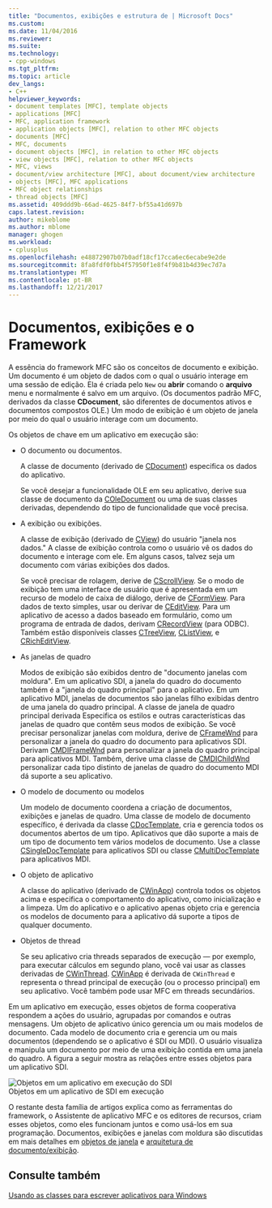 ```yaml
---
title: "Documentos, exibições e estrutura de | Microsoft Docs"
ms.custom: 
ms.date: 11/04/2016
ms.reviewer: 
ms.suite: 
ms.technology:
- cpp-windows
ms.tgt_pltfrm: 
ms.topic: article
dev_langs:
- C++
helpviewer_keywords:
- document templates [MFC], template objects
- applications [MFC]
- MFC, application framework
- application objects [MFC], relation to other MFC objects
- documents [MFC]
- MFC, documents
- document objects [MFC], in relation to other MFC objects
- view objects [MFC], relation to other MFC objects
- MFC, views
- document/view architecture [MFC], about document/view architecture
- objects [MFC], MFC applications
- MFC object relationships
- thread objects [MFC]
ms.assetid: 409ddd9b-66ad-4625-84f7-bf55a41d697b
caps.latest.revision: 
author: mikeblome
ms.author: mblome
manager: ghogen
ms.workload:
- cplusplus
ms.openlocfilehash: e48872907b07b0adf18cf17cca6ec6ecabe9e2de
ms.sourcegitcommit: 8fa8fdf0fbb4f57950f1e8f4f9b81b4d39ec7d7a
ms.translationtype: MT
ms.contentlocale: pt-BR
ms.lasthandoff: 12/21/2017
---
```

# <a name="documents-views-and-the-framework"></a>Documentos, exibições e o Framework
A essência do framework MFC são os conceitos de documento e exibição. Um documento é um objeto de dados com o qual o usuário interage em uma sessão de edição. Ela é criada pelo `New` ou **abrir** comando o **arquivo** menu e normalmente é salvo em um arquivo. (Os documentos padrão MFC, derivados da classe **CDocument**, são diferentes de documentos ativos e documentos compostos OLE.) Um modo de exibição é um objeto de janela por meio do qual o usuário interage com um documento.  
  
 Os objetos de chave em um aplicativo em execução são:  
  
-   O documento ou documentos.  
  
     A classe de documento (derivado de [CDocument](../mfc/reference/cdocument-class.md)) especifica os dados do aplicativo.  
  
     Se você desejar a funcionalidade OLE em seu aplicativo, derive sua classe de documento da [COleDocument](../mfc/reference/coledocument-class.md) ou uma de suas classes derivadas, dependendo do tipo de funcionalidade que você precisa.  
  
-   A exibição ou exibições.  
  
     A classe de exibição (derivado de [CView](../mfc/reference/cview-class.md)) do usuário "janela nos dados." A classe de exibição controla como o usuário vê os dados do documento e interage com ele. Em alguns casos, talvez seja um documento com várias exibições dos dados.  
  
     Se você precisar de rolagem, derive de [CScrollView](../mfc/reference/cscrollview-class.md). Se o modo de exibição tem uma interface de usuário que é apresentada em um recurso de modelo de caixa de diálogo, derive de [CFormView](../mfc/reference/cformview-class.md). Para dados de texto simples, usar ou derivar de [CEditView](../mfc/reference/ceditview-class.md). Para um aplicativo de acesso a dados baseado em formulário, como um programa de entrada de dados, derivam [CRecordView](../mfc/reference/crecordview-class.md) (para ODBC). Também estão disponíveis classes [CTreeView](../mfc/reference/ctreeview-class.md), [CListView](../mfc/reference/clistview-class.md), e [CRichEditView](../mfc/reference/cricheditview-class.md).  
  
-   As janelas de quadro  
  
     Modos de exibição são exibidos dentro de "documento janelas com moldura". Em um aplicativo SDI, a janela do quadro do documento também é a "janela do quadro principal" para o aplicativo. Em um aplicativo MDI, janelas de documentos são janelas filho exibidas dentro de uma janela do quadro principal. A classe de janela de quadro principal derivada Especifica os estilos e outras características das janelas de quadro que contêm seus modos de exibição. Se você precisar personalizar janelas com moldura, derive de [CFrameWnd](../mfc/reference/cframewnd-class.md) para personalizar a janela do quadro do documento para aplicativos SDI. Derivam [CMDIFrameWnd](../mfc/reference/cmdiframewnd-class.md) para personalizar a janela do quadro principal para aplicativos MDI. Também, derive uma classe de [CMDIChildWnd](../mfc/reference/cmdichildwnd-class.md) personalizar cada tipo distinto de janelas de quadro do documento MDI dá suporte a seu aplicativo.  
  
-   O modelo de documento ou modelos  
  
     Um modelo de documento coordena a criação de documentos, exibições e janelas de quadro. Uma classe de modelo de documento específico, é derivada da classe [CDocTemplate](../mfc/reference/cdoctemplate-class.md), cria e gerencia todos os documentos abertos de um tipo. Aplicativos que dão suporte a mais de um tipo de documento tem vários modelos de documento. Use a classe [CSingleDocTemplate](../mfc/reference/csingledoctemplate-class.md) para aplicativos SDI ou classe [CMultiDocTemplate](../mfc/reference/cmultidoctemplate-class.md) para aplicativos MDI.  
  
-   O objeto de aplicativo  
  
     A classe do aplicativo (derivado de [CWinApp](../mfc/reference/cwinapp-class.md)) controla todos os objetos acima e especifica o comportamento do aplicativo, como inicialização e a limpeza. Um do aplicativo e o aplicativo apenas objeto cria e gerencia os modelos de documento para a aplicativo dá suporte a tipos de qualquer documento.  
  
-   Objetos de thread  
  
     Se seu aplicativo cria threads separados de execução — por exemplo, para executar cálculos em segundo plano, você vai usar as classes derivadas de [CWinThread](../mfc/reference/cwinthread-class.md). [CWinApp](../mfc/reference/cwinapp-class.md) é derivada de `CWinThread` e representa o thread principal de execução (ou o processo principal) em seu aplicativo. Você também pode usar MFC em threads secundários.  
  
 Em um aplicativo em execução, esses objetos de forma cooperativa respondem a ações do usuário, agrupadas por comandos e outras mensagens. Um objeto de aplicativo único gerencia um ou mais modelos de documento. Cada modelo de documento cria e gerencia um ou mais documentos (dependendo se o aplicativo é SDI ou MDI). O usuário visualiza e manipula um documento por meio de uma exibição contida em uma janela do quadro. A figura a seguir mostra as relações entre esses objetos para um aplicativo SDI.  
  
 ![Objetos em um aplicativo em execução do SDI](../mfc/media/vc386v1.gif "vc386v1")  
Objetos em um aplicativo de SDI em execução  
  
 O restante desta família de artigos explica como as ferramentas do framework, o Assistente de aplicativo MFC e os editores de recursos, criam esses objetos, como eles funcionam juntos e como usá-los em sua programação. Documentos, exibições e janelas com moldura são discutidas em mais detalhes em [objetos de janela](../mfc/window-objects.md) e [arquitetura de documento/exibição](../mfc/document-view-architecture.md).  
  
## <a name="see-also"></a>Consulte também  
 [Usando as classes para escrever aplicativos para Windows](../mfc/using-the-classes-to-write-applications-for-windows.md)
